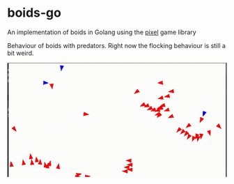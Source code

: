 # boids-go


An implementation of boids in Golang using the [pixel](https://github.com/faiface/pixel) game library

Behaviour of boids with predators. Right now the flocking behaviour is still a bit weird.


![](demo.gif)
